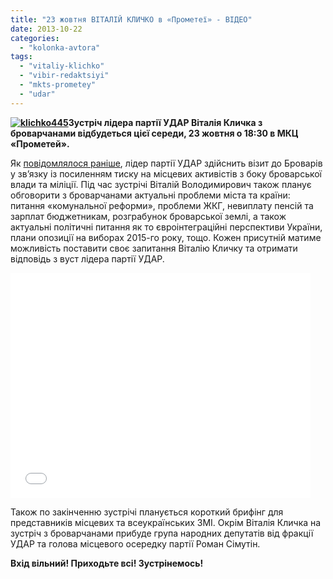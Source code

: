 ```yaml
---
title: "23 жовтня ВІТАЛІЙ КЛИЧКО в «Прометеї» - ВІДЕО"
date: 2013-10-22
categories: 
  - "kolonka-avtora"
tags: 
  - "vitaliy-klichko"
  - "vibir-redaktsiyi"
  - "mkts-prometey"
  - "udar"
---
```


**[![klichko445](https://mpz.brovary.org/wp-content/uploads/2013/10/klichko4451.jpg)](https://mpz.brovary.org/wp-content/uploads/2013/10/klichko4451.jpg)Зустріч лідера партії УДАР Віталія Кличка з броварчанами відбудеться цієї середи, 23 жовтня о 18:30 в МКЦ «Прометей».**

Як [повідомлялося раніше](https://mpz.brovary.org/stop-represiyi-do-brovariv-priyide-vitaliyi-klichko/), лідер партії УДАР здійснить візит до Броварів у зв’язку із посиленням тиску на місцевих активістів з боку броварської влади та міліції. Під час зустрічі Віталій Володимирович також планує обговорити з броварчанами актуальні проблеми міста та країни: питання «комунальної реформи», проблеми ЖКГ, невиплату пенсій та зарплат бюджетникам, розграбунок броварської землі, а також актуальні політичні питання як то євроінтеграційні перспективи України, плани опозиції на виборах 2015-го року, тощо. Кожен присутній матиме можливість поставити своє запитання Віталію Кличку та отримати відповідь з вуст лідера партії УДАР.

<iframe src="//www.youtube.com/embed/kMWQbJ3YUUQ" height="360" width="480" allowfullscreen frameborder="0"></iframe>

Також по закінченню зустрічі планується короткий брифінг для представників місцевих та всеукраїнських ЗМІ. Окрім Віталія Кличка на зустріч з броварчанами прибуде група народних депутатів від фракції УДАР та голова місцевого осередку партії Роман Сімутін.

**Вхід вільний! Приходьте всі! Зустрінемось!**

